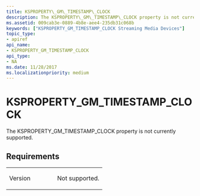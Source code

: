```yaml
---
title: KSPROPERTY\_GM\_TIMESTAMP\_CLOCK
description: The KSPROPERTY\_GM\_TIMESTAMP\_CLOCK property is not currently supported.
ms.assetid: 009cab3e-0889-4b8e-aee4-235db31c068b
keywords: ["KSPROPERTY_GM_TIMESTAMP_CLOCK Streaming Media Devices"]
topic_type:
- apiref
api_name:
- KSPROPERTY_GM_TIMESTAMP_CLOCK
api_type:
- NA
ms.date: 11/28/2017
ms.localizationpriority: medium
---
```


# KSPROPERTY\_GM\_TIMESTAMP\_CLOCK


The KSPROPERTY\_GM\_TIMESTAMP\_CLOCK property is not currently supported.

Requirements
------------

<table>
<colgroup>
<col width="50%" />
<col width="50%" />
</colgroup>
<tbody>
<tr class="odd">
<td><p>Version</p></td>
<td><p>Not supported.</p></td>
</tr>
</tbody>
</table>

 

 





